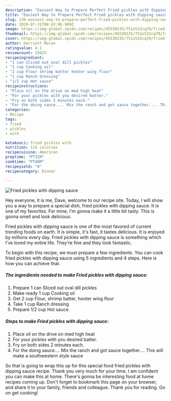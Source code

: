 ```yaml
---
description: "Easiest Way to Prepare Perfect Fried pickles with dipping sauce"
title: "Easiest Way to Prepare Perfect Fried pickles with dipping sauce"
slug: 136-easiest-way-to-prepare-perfect-fried-pickles-with-dipping-sauce
date: 2020-07-31T08:43:06.909Z
image: https://img-global.cpcdn.com/recipes/45530135/751x532cq70/fried-pickles-with-dipping-sauce-recipe-main-photo.jpg
thumbnail: https://img-global.cpcdn.com/recipes/45530135/751x532cq70/fried-pickles-with-dipping-sauce-recipe-main-photo.jpg
cover: https://img-global.cpcdn.com/recipes/45530135/751x532cq70/fried-pickles-with-dipping-sauce-recipe-main-photo.jpg
author: Harriett Moran
ratingvalue: 4.1
reviewcount: 29423
recipeingredient:
- "1 can Sliced out oval dill pickles"
- "1 cup Cooking oil"
- "2 cup Flour shrimp batter hooter wing flour"
- "1 cup Ranch dressing"
- "1/2 cup Hot sauce"
recipeinstructions:
- "Place oil on the drive on med high heat"
- "For your pickles with you desired batter."
- "Fry on both sides 2 minutes each."
- "For the doing sauce.... Mix the ranch and got sauce together.... This will make a southwestern style sauce"
categories:
- Recipe
tags:
- fried
- pickles
- with

katakunci: fried pickles with 
nutrition: 114 calories
recipecuisine: American
preptime: "PT31M"
cooktime: "PT46M"
recipeyield: "4"
recipecategory: Dinner

---
```



![Fried pickles with dipping sauce](https://img-global.cpcdn.com/recipes/45530135/751x532cq70/fried-pickles-with-dipping-sauce-recipe-main-photo.jpg)

Hey everyone, it is me, Dave, welcome to our recipe site. Today, I will show you a way to prepare a special dish, fried pickles with dipping sauce. It is one of my favorites. For mine, I'm gonna make it a little bit tasty. This is gonna smell and look delicious.



Fried pickles with dipping sauce is one of the most favored of current trending foods on earth. It is simple, it's fast, it tastes delicious. It is enjoyed by millions every day. Fried pickles with dipping sauce is something which I've loved my entire life. They're fine and they look fantastic.


To begin with this recipe, we must prepare a few ingredients. You can cook fried pickles with dipping sauce using 5 ingredients and 4 steps. Here is how you can achieve that.

<!--inarticleads1-->

##### The ingredients needed to make Fried pickles with dipping sauce:

1. Prepare 1 can Sliced out oval dill pickles
1. Make ready 1 cup Cooking oil
1. Get 2 cup Flour, shrimp batter, hooter wing flour
1. Take 1 cup Ranch dressing
1. Prepare 1/2 cup Hot sauce




<!--inarticleads2-->

##### Steps to make Fried pickles with dipping sauce:

1. Place oil on the drive on med high heat
1. For your pickles with you desired batter.
1. Fry on both sides 2 minutes each.
1. For the doing sauce.... Mix the ranch and got sauce together.... This will make a southwestern style sauce




So that is going to wrap this up for this special food fried pickles with dipping sauce recipe. Thank you very much for your time. I am confident you can make this at home. There's gonna be interesting food at home recipes coming up. Don't forget to bookmark this page on your browser, and share it to your family, friends and colleague. Thank you for reading. Go on get cooking!
